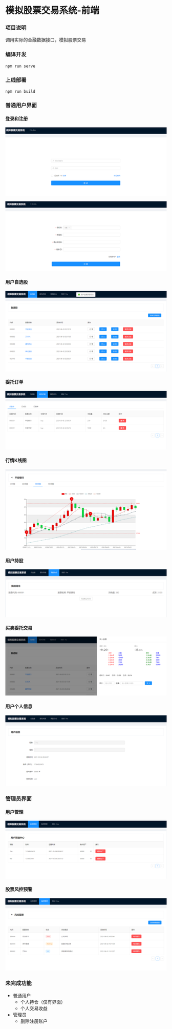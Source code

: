 # 模拟股票交易系统-前端

### 项目说明

调用实际的金融数据接口，模拟股票交易

### 编译开发

```
npm run serve
```

### 上线部署

```
npm run build
```

### 普通用户界面

#### 登录和注册

![登录](./img/系统界面图-登录.png)

![注册](./img/系统界面图-注册.png)

#### 用户自选股

![自选股](./img/系统界面图-自选股.png)

#### 委托订单

![委托订单列表](./img/系统界面图-委托订单列表.png)

#### 行情K线图

![K线图](./img/系统界面图-K线图.png)

#### 用户持股

![我的持仓](./img/系统界面图-我的持仓.png)

#### 买卖委托交易

![买卖委托](./img/系统界面-买卖委托.png)

#### 用户个人信息

![用户信息](./img/系统界面图-用户信息.png)

### 管理员界面

#### 用户管理

![用户列表](./img/系统界面-用户列表.png)

#### 股票风控预警

![风控管理](./img/系统界面图-风控管理.png)

### 未完成功能

- 普通用户
  - 个人持仓（仅有界面）
  - 个人交易收益
- 管理员
  - 删除注册账户
